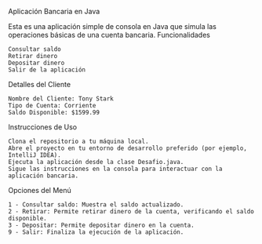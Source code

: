 Aplicación Bancaria en Java

Esta es una aplicación simple de consola en Java que simula las operaciones básicas de una cuenta bancaria.
Funcionalidades

    Consultar saldo
    Retirar dinero
    Depositar dinero
    Salir de la aplicación

Detalles del Cliente

    Nombre del Cliente: Tony Stark
    Tipo de Cuenta: Corriente
    Saldo Disponible: $1599.99

Instrucciones de Uso

    Clona el repositorio a tu máquina local.
    Abre el proyecto en tu entorno de desarrollo preferido (por ejemplo, IntelliJ IDEA).
    Ejecuta la aplicación desde la clase Desafio.java.
    Sigue las instrucciones en la consola para interactuar con la aplicación bancaria.

Opciones del Menú

    1 - Consultar saldo: Muestra el saldo actualizado.
    2 - Retirar: Permite retirar dinero de la cuenta, verificando el saldo disponible.
    3 - Depositar: Permite depositar dinero en la cuenta.
    9 - Salir: Finaliza la ejecución de la aplicación.

